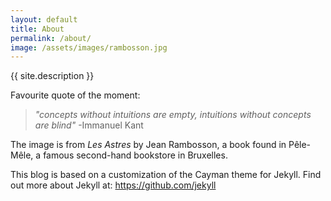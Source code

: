 ```yaml
---
layout: default
title: About
permalink: /about/
image: /assets/images/rambosson.jpg
---
```


{{ site.description }}

Favourite quote of the moment:
>*"concepts without intuitions are empty, intuitions without concepts are blind"*
>-Immanuel Kant

The image is from *Les Astres* by Jean Rambosson, a book found in Pêle-Mêle, a famous second-hand bookstore in Bruxelles.

This blog is based on a customization of the Cayman theme for Jekyll.
Find out more about Jekyll at: https://github.com/jekyll